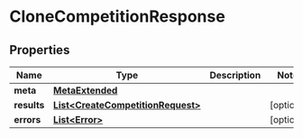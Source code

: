 

# CloneCompetitionResponse


## Properties

Name | Type | Description | Notes
------------ | ------------- | ------------- | -------------
**meta** | [**MetaExtended**](MetaExtended.md) |  | 
**results** | [**List&lt;CreateCompetitionRequest&gt;**](CreateCompetitionRequest.md) |  |  [optional]
**errors** | [**List&lt;Error&gt;**](Error.md) |  |  [optional]



